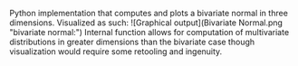 Python implementation that computes and plots a bivariate normal in three dimensions.  Visualized as such: 
![Graphical output](Bivariate Normal.png "bivariate normal:")
Internal function allows for computation of multivariate distributions in greater dimensions than the bivariate case though visualization would require some retooling and ingenuity.
